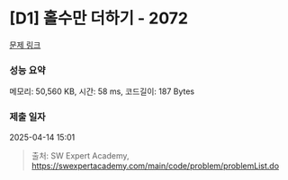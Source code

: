 # [D1] 홀수만 더하기 - 2072 

[문제 링크](https://swexpertacademy.com/main/code/problem/problemDetail.do?contestProbId=AV5QSEhaA5sDFAUq) 

### 성능 요약

메모리: 50,560 KB, 시간: 58 ms, 코드길이: 187 Bytes

### 제출 일자

2025-04-14 15:01



> 출처: SW Expert Academy, https://swexpertacademy.com/main/code/problem/problemList.do